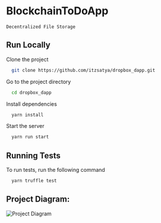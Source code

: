 # BlockchainToDoApp
``` Decentralized File Storage ```
  
  
## Run Locally

Clone the project

```bash
  git clone https://github.com/itzsatya/dropbox_dapp.git
```

Go to the project directory

```bash
  cd dropbox_dapp
```

Install dependencies

```bash
  yarn install
```

Start the server

```bash
  yarn run start 
```

  
## Running Tests

To run tests, run the following command

```bash
  yarn truffle test
```


## Project Diagram:
![Project Diagram](https://i.gyazo.com/2738ea6743a40036756b1b5714ab9fa8.png)
